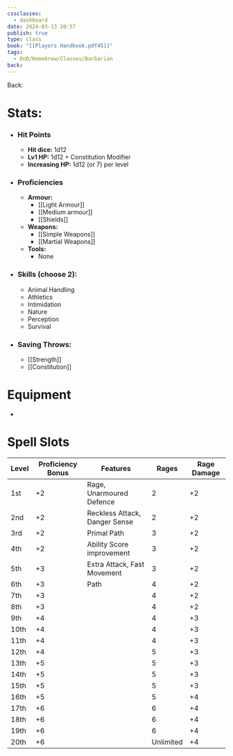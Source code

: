 ```yaml
---
cssclasses:
  - dashboard
date: 2024-03-13 20:57
publish: true
type: class
book: "[[Players Handbook.pdf45]]"
tags:
  - DnD/Homebrew/Classes/Barbarian
back:
---
```

Back: 

# Stats:
- ### Hit Points
	- **Hit dice:** 1d12
	- **Lv1 HP:**  1d12 + Constitution Modifier
	- **Increasing HP:** 1d12 (or 7) per level
- ### Proficiencies
	- **Armour:** 
		- [[Light Armour]]
		- [[Medium armour]]
		- [[Shields]]
	- **Weapons:** 
		- [[Simple Weapons]]
		- [[Martial Weapons]]
	- **Tools:** 
		- None
- ### Skills (choose 2):
	- Animal Handling
	- Athletics
	- Intimidation
	- Nature
	- Perception
	- Survival
- ### Saving Throws:
	- [[Strength]]
	- [[Constitution]]
# Equipment
- 

# Spell Slots

| Level | Proficiency Bonus | Features                      | Rages     | Rage Damage |
| ----- | ----------------- | ----------------------------- | --------- | ----------- |
| 1st   | +2                | Rage, Unarmoured Defence      | 2         | +2          |
| 2nd   | +2                | Reckless Attack, Danger Sense | 2         | +2          |
| 3rd   | +2                | Primal Path                   | 3         | +2          |
| 4th   | +2                | Ability Score improvement     | 3         | +2          |
| 5th   | +3                | Extra Attack, Fast Movement   | 3         | +2          |
| 6th   | +3                | Path                          | 4         | +2          |
| 7th   | +3                |                               | 4         | +2          |
| 8th   | +3                |                               | 4         | +2          |
| 9th   | +4                |                               | 4         | +3          |
| 10th  | +4                |                               | 4         | +3          |
| 11th  | +4                |                               | 4         | +3          |
| 12th  | +4                |                               | 5         | +3          |
| 13th  | +5                |                               | 5         | +3          |
| 14th  | +5                |                               | 5         | +3          |
| 15th  | +5                |                               | 5         | +3          |
| 16th  | +5                |                               | 5         | +4          |
| 17th  | +6                |                               | 6         | +4          |
| 18th  | +6                |                               | 6         | +4          |
| 19th  | +6                |                               | 6         | +4          |
| 20th  | +6                |                               | Unlimited | +4          |


